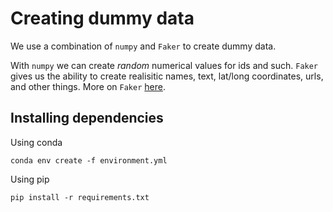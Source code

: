 # Creating dummy data

We use a combination of `numpy` and `Faker` to create dummy data.

With `numpy` we can create _random_ numerical values for ids and such. `Faker` gives us the ability to create realisitic names, text, lat/long coordinates, urls, and other things. More on `Faker` [here](https://faker.readthedocs.io/en/master/index.html).

## Installing dependencies
Using conda
```shell
conda env create -f environment.yml
```
Using pip
```shell
pip install -r requirements.txt
```

